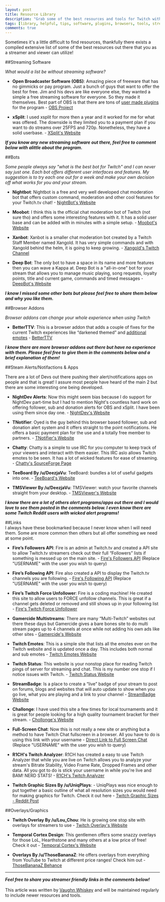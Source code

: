 ```yaml
---
layout: post
title: Resource Library
description: "Grab some of the best resources and tools for Twitch with this expansive compilation"
tags: [library, helpful, tips, software, plugins, browsers, tools, streaming]
comments: true
---
```


Sometimes it's a little difficult to find resources, thankfully there exists a compiled extensive list of some of the best resources out there that you as a streamer and viewer can utilize!
  
##Streaming Software 
  
*What would a list be without streaming software?*

* **Open Broadcaster Software (OBS)**: Amazing piece of freeware that has no gimmicks or pay program. Just a bunch of guys that want to offer the best for free. Jim and his devs are like everyone else, they wanted a simple a free streaming software for everyone. So they made it themselves. Best part of OBS is that there are tons of [user made plugins](https://obsproject.com/forum/list/plugins.26/) for the program - [OBS Project](https://obsproject.com/)  
  
* **xSplit**: I used xsplit for more then a year and it worked for me for what was offered. The downside is they limited you to a payment plan if you want to do streams over 25FPS and 720p. Nonetheless, they have a solid userbase. - [XSplit's Website](https://www.xsplit.com/)

***If you know any new streaming software out there, feel free to comment below with alittle about the program.***
  
##Bots    

*Some people always say "what is the best bot for Twitch" and I can never say just one. Each bot offers different user interfaces and features. My suggestion is to try each one out for a week and make your own decision off what works for you and your stream.*  
  
* **Nightbot**: Nightbot is a free and very well developed chat moderation bot that offers custom command, moderation and other cool features for your Twitch.tv chat! - [NightBot's Website](http://www.nightbot.tv/index.php)  
  
* **Moobot**: I think this is the official chat moderation bot of Twitch (not sure tho) and offers some interesting features with it. It has a solid user base and can be added with in minutes with a simple setup. - [Moobot's Website](http://twitch.moobot.tv/)  
  
* **Xanbot**: Xanbot is a smaller chat moderation bot created by a Twitch Staff Member named Xangold. It has very simple commands and with Xangold behind the helm, it is going to keep growing. - [Xangold's Twitch Channel](http://www.twitch.tv/xangold)  
  
* **Deep Bot**: The only bot to have a space in its name and more features then you can wave a Kappa at. Deep Bot is a "all-in-one" bot for your stream that allows you to manage music playing, song requests, loyalty points, title and current game, commands and timed messages - [DeepBot's Website](http://deepbot.deep.sg/)  
  
***I know I missed some other bots but please feel free to share them below and why you like them.***  

##Browser Addons
  
*Browser addons can change your whole experience when using Twitch*

* **BetterTTV**: This is a browser addon that adds a couple of fixes for the current Twitch experiences like “darkened themed” and [additional emotes](http://nightdev.com/betterttv/faces.php) - [BetterTTV](http://www.nightdev.com/betterttv/)  

***I know there are more browser addons out there but have no experience with them. Please feel free to give them in the comments below and a brief explanation of them!***  
  
##Steam Alerts/Notifactions & Apps

There are a lot of Devs out there pushing their alert/notifications apps on people and that is great! I assure most people have heard of the main 2 but there are some interesting one being developed.  
  
* **NightDev Alerts**: Now this might seem bias because I do support for NightDev part-time but I had to mention Night's countless hard work on offering follower, sub and donation alerts for OBS and xSplit. I have been using them since day one. - [NightDev's Website](http://www.nightdev.com/)  
  
* **TNotifier**: Oyed is the guy behind this browser based follower, sub and donation alert system and it offers straight to the point notifications. He offers a basic payment plan for the use and a totally free member to partners. - [TNotifier's Website](https://tnotifier.net/)  

* **Chatty**: Chatty is a simple to use IRC for you computer to keep track of your viewers and interact with them easier. This IRC aslo allows Twitch emotes to be seen. It has a lot of wicked features for ease of streaming. - [Chatty's SourceForge Page](http://getchatty.sourceforge.net/)  
  
* **TeeBoard By /u/DeezjaVu**: TeeBoard: bundles a lot of useful gadgets into one. - [TeeBoard's Website](https://sites.google.com/site/deezja/tools/teeboard)  
  
* **TMSViewer By /u/DeezjaVu**: TMSViewer: watch your favorite channels straight from your desktop. - [TMSViewer's Website](https://sites.google.com/site/deezja/tools/twitch-multi-stream-viewer)  
  
***I know there are a lot of others alert programs/apps out there and I would love to see them posted in the comments below. I even know there are some Twitch Reddit users with wicked alert programs!***  
  
##Links  
I always have these bookmarked because I never know when I will need them. Some are more common then others but all offer something we need at some point.
  
* **Fire’s Followers API**: Fire is an admin at Twitch.tv and created a API site to allow Twitch.tv streamers check out their full “Followers” lists if something is messed up on the main site. - [Fire's Followers API](https://dl.dropboxusercontent.com/u/33446/twitch/api/followers.html?chan=USERNAME) (Replace "USERNAME" with the user you wish to query)  
  
* **Fire’s Following API**: Fire also created a API to display the Twitch.tv channels you are following. - [Fire's Following API](https://dl.dropboxusercontent.com/u/33446/twitch/api/following.html?chan=USERNAME) (Replace "USERNAME" with the user you wish to query)  
  
* **Fire’s Twitch Force Unfollower**: Fire is a coding machine! He created this site to allow users to FORCE unfollow channels. This is great if a channel gets deleted or removed and still shows up in your following list - [Fire's Twitch Force Unfollower](http://www.incendiarymedia.org/twitch/unfollow.php)  
  
* **Gamercide Multistreams**: There are many “Multi-Twitch” websites out there these days but Gamercide gives a bare bones site to do multi stream pages up to 4 channels at once while not adding his own ads like other sites - [Gamercide's Website](http://live.gamercide.org/)  
  
* **Twitch Emotes**: This is a simple site that lists all the emotes ever on the Twitch website and is updated once a day. This includes both normal and sub emotes - [Twitch Emotes Website](http://twitchemotes.com/)  
  
* **Twitch Status**: This website is your nonstop place for reading Twitch pings of server for streaming and chat. This is my number one stop if I notice issues with Twitch. - [Twitch Status Website](http://twitchstatus.com/)  
  
* **StreamBadge**: Is a place to create a “live” badge of your stream to post on forums, blogs and websites that will auto update to show when you go live, what you are playing and a link to your channel - [StreamBadge Website](http://streambadge.com/)  
  
* **Challonge**: I have used this site a few times for local tournaments and it is great for people looking for a high quality tournament bracket for their stream. - [Chollonge's Website](http://challonge.com/)  
  
* **Full-Screen Chat**: Now this is not really a new site or anything but a method to have Twitch Chat fullscreen in a browser. All you have to do is using this link with your username - [Direct Link to Full Screen Chat](http://www.twitch.tv/USERNAME/chat) (Replace "USERNAME" with the user you wish to query)  
  
* **R1CH's Twitch Analyzer**: R1CH has created a easy to use Twitch Analyzer that while you are live on Twitch allows you to analyze your stream's Bitrate Stability, Video Frame Rate, Dropped Frames and other data. All you got to do is stick your username in while you're live and BAM! NERD STATS! - [R1CH's Twitch Analyzer](http://r-1.ch/analyzer/)  
  
* **Twitch Graphic Sizes By /u/UniqPlays**: - UniqPlays was nice enough to put together a basic outline of what all resolution sizes you would need for making graphics for Twitch. Check it out here - [Twitch Graphic Sizes - Reddit Post](http://redd.it/27m4py)  

  
##Overlays/Graphics
  
* **Twitch Overlay By /u/Lou_Chou**: He is growing one stop site with overlays for streamers to use - [Twitch Overlay's Website](http://twitchoverlay.com/)  
  
* **Temporal Cortex Design**: This gentlemen offers some snazzy overlays for those LoL, Hearthstone and many others at a low price of free! Check it out - [Temporal Cortex's Website](http://temporalcortexdesign.co.uk/)  
  
* **Overlays By /u/ThoseBananaZ**: He offers overlays from everything from YouTube to Twitch at different price ranges! Check him out - [ThoseBananaZ Behance](https://www.behance.net/ThoseBananaZ/)  
  
___
***Feel free to share you streamer friendly links in the comments below!***   
<br>
This article was written by [Vaughn Whiskey](https://twitter.com/VaughnWhiskey) and will be maintained regularly to include newer resources and tools.